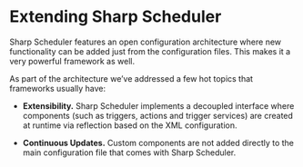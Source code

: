 # Extending Sharp Scheduler

Sharp Scheduler features an open configuration architecture where new functionality can be added just from the configuration files. This makes it a very powerful framework as well.

As part of the architecture we’ve addressed a few hot topics that frameworks usually have:

* **Extensibility.** Sharp Scheduler implements a decoupled interface where components (such as triggers, actions and trigger services) are created at runtime via reflection based on the XML configuration.

* **Continuous Updates.** Custom components are not added directly to the main configuration file that comes with Sharp Scheduler.